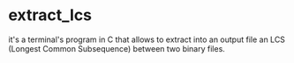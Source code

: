 # extract_lcs
it's a terminal's program in C that allows to extract into an output file an LCS (Longest Common Subsequence) between two binary files.
